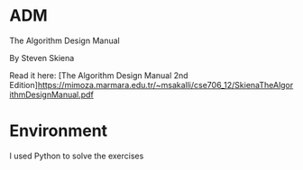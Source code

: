 # ADM
The Algorithm Design Manual

By Steven Skiena

Read it here: [The Algorithm Design Manual 2nd Edition]https://mimoza.marmara.edu.tr/~msakalli/cse706_12/SkienaTheAlgorithmDesignManual.pdf

# Environment
I used Python to solve the exercises
